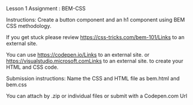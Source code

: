 Lesson 1 Assignment : BEM-CSS

Instructions:
Create a button component and an h1 component using BEM CSS methodology.

If you get stuck please review https://css-tricks.com/bem-101/Links to an external site.

You can use https://codepen.io/Links to an external site. or https://visualstudio.microsoft.comLinks to an external site. to create your HTML and CSS code.



Submission instructions:
Name the CSS and HTML file as bem.html and bem.css

You can attach by .zip or individual files or submit with a Codepen.com Url

